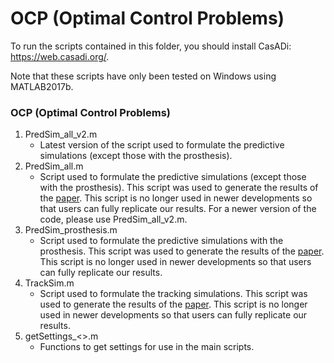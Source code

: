 OCP (Optimal Control Problems)
==============================

To run the scripts contained in this folder, you should install
CasADi: https://web.casadi.org/.

Note that these scripts have only been tested on Windows using MATLAB2017b.

### OCP (Optimal Control Problems)

1. PredSim_all_v2.m
    - Latest version of the script used to formulate the predictive simulations (except those with the prosthesis).
3. PredSim_all.m
    - Script used to formulate the predictive simulations (except those with the prosthesis). This script was used to generate the results of the [paper](http://dx.doi.org/10.1098/rsif.2019.0402). This script is no longer used in newer developments so that users can fully replicate our results. For a newer version of the code, please use PredSim_all_v2.m.
4. PredSim_prosthesis.m
    - Script used to formulate the predictive simulations with the prosthesis. This script was used to generate the results of the [paper](http://dx.doi.org/10.1098/rsif.2019.0402). This script is no longer used in newer developments so that users can fully replicate our results.
5. TrackSim.m
    - Script used to formulate the tracking simulations. This script was used to generate the results of the [paper](http://dx.doi.org/10.1098/rsif.2019.0402). This script is no longer used in newer developments so that users can fully replicate our results.
7. getSettings_<>.m
    - Functions to get settings for use in the main scripts.
    